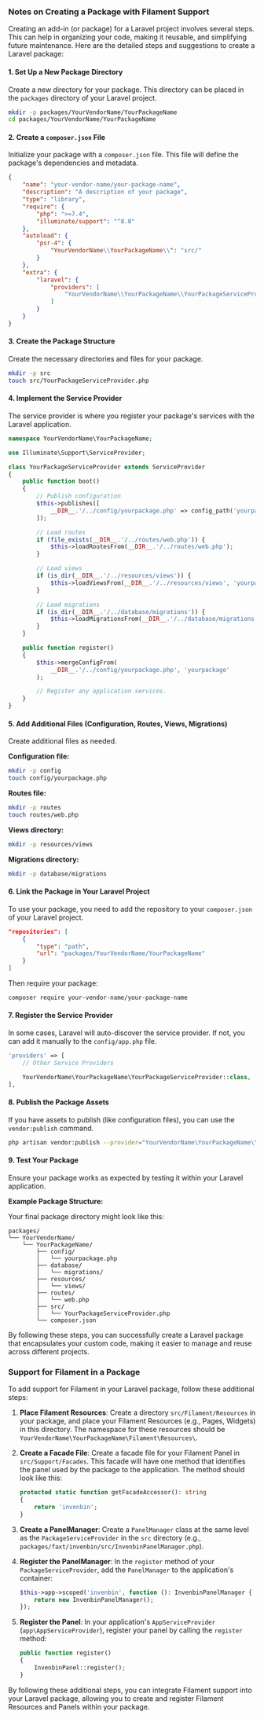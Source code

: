 ### Notes on Creating a Package with Filament Support

Creating an add-in (or package) for a Laravel project involves several steps. This can help in organizing your code, making it reusable, and simplifying future maintenance. Here are the detailed steps and suggestions to create a Laravel package:

#### 1. Set Up a New Package Directory

Create a new directory for your package. This directory can be placed in the `packages` directory of your Laravel project.

```bash
mkdir -p packages/YourVendorName/YourPackageName
cd packages/YourVendorName/YourPackageName
```

#### 2. Create a `composer.json` File

Initialize your package with a `composer.json` file. This file will define the package's dependencies and metadata.

```json
{
    "name": "your-vendor-name/your-package-name",
    "description": "A description of your package",
    "type": "library",
    "require": {
        "php": ">=7.4",
        "illuminate/support": "^8.0"
    },
    "autoload": {
        "psr-4": {
            "YourVendorName\\YourPackageName\\": "src/"
        }
    },
    "extra": {
        "laravel": {
            "providers": [
                "YourVendorName\\YourPackageName\\YourPackageServiceProvider"
            ]
        }
    }
}
```

#### 3. Create the Package Structure

Create the necessary directories and files for your package.

```bash
mkdir -p src
touch src/YourPackageServiceProvider.php
```

#### 4. Implement the Service Provider

The service provider is where you register your package's services with the Laravel application.

```php
namespace YourVendorName\YourPackageName;

use Illuminate\Support\ServiceProvider;

class YourPackageServiceProvider extends ServiceProvider
{
    public function boot()
    {
        // Publish configuration
        $this->publishes([
            __DIR__.'/../config/yourpackage.php' => config_path('yourpackage.php'),
        ]);

        // Load routes
        if (file_exists(__DIR__.'/../routes/web.php')) {
            $this->loadRoutesFrom(__DIR__.'/../routes/web.php');
        }

        // Load views
        if (is_dir(__DIR__.'/../resources/views')) {
            $this->loadViewsFrom(__DIR__.'/../resources/views', 'yourpackage');
        }

        // Load migrations
        if (is_dir(__DIR__.'/../database/migrations')) {
            $this->loadMigrationsFrom(__DIR__.'/../database/migrations');
        }
    }

    public function register()
    {
        $this->mergeConfigFrom(
            __DIR__.'/../config/yourpackage.php', 'yourpackage'
        );

        // Register any application services.
    }
}
```

#### 5. Add Additional Files (Configuration, Routes, Views, Migrations)

Create additional files as needed.

**Configuration file:**

```bash
mkdir -p config
touch config/yourpackage.php
```

**Routes file:**

```bash
mkdir -p routes
touch routes/web.php
```

**Views directory:**

```bash
mkdir -p resources/views
```

**Migrations directory:**

```bash
mkdir -p database/migrations
```

#### 6. Link the Package in Your Laravel Project

To use your package, you need to add the repository to your `composer.json` of your Laravel project.

```json
"repositories": [
    {
        "type": "path",
        "url": "packages/YourVendorName/YourPackageName"
    }
]
```

Then require your package:

```bash
composer require your-vendor-name/your-package-name
```

#### 7. Register the Service Provider

In some cases, Laravel will auto-discover the service provider. If not, you can add it manually to the `config/app.php` file.

```php
'providers' => [
    // Other Service Providers

    YourVendorName\YourPackageName\YourPackageServiceProvider::class,
],
```

#### 8. Publish the Package Assets

If you have assets to publish (like configuration files), you can use the `vendor:publish` command.

```bash
php artisan vendor:publish --provider="YourVendorName\YourPackageName\YourPackageServiceProvider"
```

#### 9. Test Your Package

Ensure your package works as expected by testing it within your Laravel application.

**Example Package Structure:**

Your final package directory might look like this:

```
packages/
└── YourVendorName/
    └── YourPackageName/
        ├── config/
        │   └── yourpackage.php
        ├── database/
        │   └── migrations/
        ├── resources/
        │   └── views/
        ├── routes/
        │   └── web.php
        ├── src/
        │   └── YourPackageServiceProvider.php
        └── composer.json
```

By following these steps, you can successfully create a Laravel package that encapsulates your custom code, making it easier to manage and reuse across different projects.

### Support for Filament in a Package

To add support for Filament in your Laravel package, follow these additional steps:

1. **Place Filament Resources**: Create a directory `src/Filament/Resources` in your package, and place your Filament Resources (e.g., Pages, Widgets) in this directory. The namespace for these resources should be `YourVendorName\YourPackageName\Filament\Resources\`.

2. **Create a Facade File**: Create a facade file for your Filament Panel in `src/Support/Facades`. This facade will have one method that identifies the panel used by the package to the application. The method should look like this:

   ```php
   protected static function getFacadeAccessor(): string
   {
       return 'invenbin';
   }
   ```

3. **Create a PanelManager**: Create a `PanelManager` class at the same level as the `PackageServiceProvider` in the `src` directory (e.g., `packages/faxt/invenbin/src/InvenbinPanelManager.php`).

4. **Register the PanelManager**: In the `register` method of your `PackageServiceProvider`, add the `PanelManager` to the application's container:

   ```php
   $this->app->scoped('invenbin', function (): InvenbinPanelManager {
       return new InvenbinPanelManager();
   });
   ```

5. **Register the Panel**: In your application's `AppServiceProvider` (`app\AppServiceProvider`), register your panel by calling the `register` method:

   ```php
   public function register()
   {
       InvenbinPanel::register();
   }
   ```

By following these additional steps, you can integrate Filament support into your Laravel package, allowing you to create and register Filament Resources and Panels within your package.